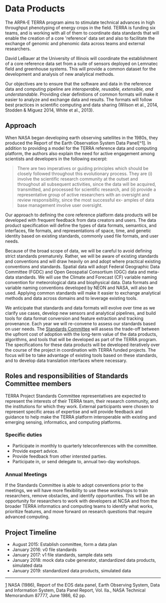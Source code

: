 # Data Products 

The ARPA-E TERRA program aims to stimulate technical advances in high throughput phenotyping of energy crops in the field. TERRA is funding six teams, and is working with all of them to coordinate data standards that will enable the creation of a core 'reference' data set and also to facilitate the exchange of genomic and phenomic data across teams and external researchers.  

David LeBauer at the University of Illinois will coordinate the establishment of a core reference data set from a suite of sensors deployed on Lemnatec field and greenhouse systems. This will provide a common dataset for the development and analysis of new analytical methods.

Our objectives are to ensure that the software and data in the reference data and computing pipeline are _interoperable, reusable, extensible, and understandable_. Providing clear definitions of common formats will make it easier to analyze and exchange data and results. The formats will follow best practices in scientific computing and data sharing (Wilson et al., 2014, Stodden & Miguez 2014, White et al., 2013).


## Approach 


When NASA began developing earth observing satellites in the 1980s, they produced the
Report of the Earth Observation System Data Panel[^1]. In addition to providing a model for the TERRA reference data and computing platform, the authors also explain the need for active engagement among scientists and developers in the following excerpt:

> There are two imperatives or guiding principles which should be closely followed throughout this evolutionary process. They are (i) involve the scientific research community at the outset and throughout all subsequent activities, since the data will be acquired, transmitted, and processed for scientific research, and (ii) provide a representative group of active researchers with an oversight and review responsibility, since the most successful ex- amples of data base management involve user oversight.


Our approach to defining the core reference platform data products will be developed with frequent feedback from data creators and users. The data product specification will define the types of data formats, semantics, and interfaces, file formats, and representations of space, time, and genetic identity based on existing standards, commonly used file formats, and user needs. 

Because of the broad scope of data, we will be careful to avoid defining strict standards prematurely. Rather, we will be aware of existing standards and conventions and will draw heavily on and adopt where practical existing conventions and standards. Spatial data will adopt Federal Geographic Data Committee (FGDC) and Open Geospatial Consortium (OGC) data and meta-data standards. We will use the Climate and Forecast (CF) variable naming convention for meteorological data and biophysical data. Data formats and variable naming conventions developed by NEON and NASA, will also be used. Applying common standards will make it easier to exchange analytical methods and data across domains and to leverage existing tools.

We anticipate that standards and data formats will evolve over time as we clarify use cases, develop new sensors and analytical pipelines, and build tools for data format conversion and feature extraction and tracking provenance. Each year we will re-convene to assess our standards based on user needs. The [Standards Committee](https://terraref.gitbooks.io/terraref-documentation/content/standards_committee.html) will assess the trade-off between the upfront cost of adoption with the long-term value of the data products, algorithms, and tools that will be developed as part of the TERRA program. The specifications for these data products will be developed iteratively over the course of the project in coordination with TERRA funded projects. The focus will be to take advantage of existing tools based on these standards, and to develop data translation interfaces where necessary.

## Roles and responsibilities of Standards Committee members

TERRA Project Standards Committee representatives are expected to represent the interests of their TERRA team, their research community, and the institutions for which they work. External participants were chosen to represent specific areas of expertise and will provide feedback and guidance to help make the TERRA platform interoperable with existing and emerging sensing, informatics, and computing platforms. 

### Specific duties

* Participate in monthly to quarterly teleconferences with the committee.
* Provide expert advice.
* Provide feedback from other intersted parties.
* Participate in, or send delegate to, annual two-day workshops. 


### Annual Meetings

If the Standards Committee is able to adopt conventions prior to the meetings, we will have more flexibility to use these workshops to train researchers, remove obstacles, and identify opportunities. This will be an opportunity for researchers to work with developers at NCSA and from the broader TERRA informatics and computing teams to identify what works, prioritize features, and move forward on research questions that require advanced computing.


## Project Timeline

* August 2015: Establish committee, form a data plan
* January 2016: v0 file standards
* January 2017: v1 file standards, sample data sets
* January 2018: mock data cube generator, standardized data products, simulated data
* January 2019: standardized data products, simulated data

___

[1](http://ntrs.nasa.gov/archive/nasa/casi.ntrs.nasa.gov/19860021622.pdf) NASA (1986), Report of the EOS data panel, Earth Observing System, Data and Information System, Data Panel Report, Vol. IIa., NASA Technical Memorandum 87777, June 1986, 62 pp. 
